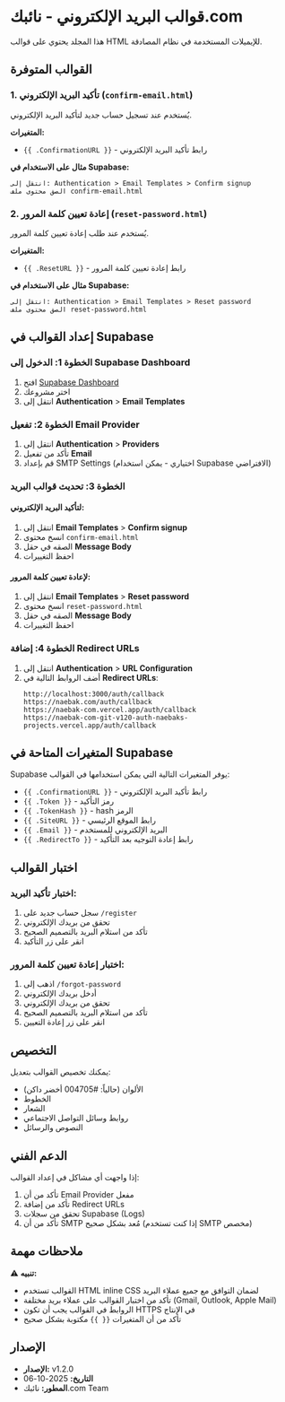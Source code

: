 # قوالب البريد الإلكتروني - نائبك.com

هذا المجلد يحتوي على قوالب HTML للإيميلات المستخدمة في نظام المصادقة.

## القوالب المتوفرة

### 1. تأكيد البريد الإلكتروني (`confirm-email.html`)
يُستخدم عند تسجيل حساب جديد لتأكيد البريد الإلكتروني.

**المتغيرات:**
- `{{ .ConfirmationURL }}` - رابط تأكيد البريد الإلكتروني

**مثال على الاستخدام في Supabase:**
```
انتقل إلى: Authentication > Email Templates > Confirm signup
الصق محتوى ملف confirm-email.html
```

### 2. إعادة تعيين كلمة المرور (`reset-password.html`)
يُستخدم عند طلب إعادة تعيين كلمة المرور.

**المتغيرات:**
- `{{ .ResetURL }}` - رابط إعادة تعيين كلمة المرور

**مثال على الاستخدام في Supabase:**
```
انتقل إلى: Authentication > Email Templates > Reset password
الصق محتوى ملف reset-password.html
```

## إعداد القوالب في Supabase

### الخطوة 1: الدخول إلى Supabase Dashboard
1. افتح [Supabase Dashboard](https://supabase.com/dashboard)
2. اختر مشروعك
3. انتقل إلى **Authentication** > **Email Templates**

### الخطوة 2: تفعيل Email Provider
1. انتقل إلى **Authentication** > **Providers**
2. تأكد من تفعيل **Email**
3. قم بإعداد SMTP Settings (اختياري - يمكن استخدام Supabase الافتراضي)

### الخطوة 3: تحديث قوالب البريد
#### لتأكيد البريد الإلكتروني:
1. انتقل إلى **Email Templates** > **Confirm signup**
2. انسخ محتوى `confirm-email.html`
3. الصقه في حقل **Message Body**
4. احفظ التغييرات

#### لإعادة تعيين كلمة المرور:
1. انتقل إلى **Email Templates** > **Reset password**
2. انسخ محتوى `reset-password.html`
3. الصقه في حقل **Message Body**
4. احفظ التغييرات

### الخطوة 4: إضافة Redirect URLs
1. انتقل إلى **Authentication** > **URL Configuration**
2. أضف الروابط التالية في **Redirect URLs**:
   ```
   http://localhost:3000/auth/callback
   https://naebak.com/auth/callback
   https://naebak-com.vercel.app/auth/callback
   https://naebak-com-git-v120-auth-naebaks-projects.vercel.app/auth/callback
   ```

## المتغيرات المتاحة في Supabase

Supabase يوفر المتغيرات التالية التي يمكن استخدامها في القوالب:

- `{{ .ConfirmationURL }}` - رابط تأكيد البريد الإلكتروني
- `{{ .Token }}` - رمز التأكيد
- `{{ .TokenHash }}` - hash الرمز
- `{{ .SiteURL }}` - رابط الموقع الرئيسي
- `{{ .Email }}` - البريد الإلكتروني للمستخدم
- `{{ .RedirectTo }}` - رابط إعادة التوجيه بعد التأكيد

## اختبار القوالب

### اختبار تأكيد البريد:
1. سجل حساب جديد على `/register`
2. تحقق من بريدك الإلكتروني
3. تأكد من استلام البريد بالتصميم الصحيح
4. انقر على زر التأكيد

### اختبار إعادة تعيين كلمة المرور:
1. اذهب إلى `/forgot-password`
2. أدخل بريدك الإلكتروني
3. تحقق من بريدك الإلكتروني
4. تأكد من استلام البريد بالتصميم الصحيح
5. انقر على زر إعادة التعيين

## التخصيص

يمكنك تخصيص القوالب بتعديل:
- الألوان (حالياً: #004705 أخضر داكن)
- الخطوط
- الشعار
- روابط وسائل التواصل الاجتماعي
- النصوص والرسائل

## الدعم الفني

إذا واجهت أي مشاكل في إعداد القوالب:
1. تأكد من أن Email Provider مفعل
2. تأكد من إضافة Redirect URLs
3. تحقق من سجلات Supabase (Logs)
4. تأكد من أن SMTP مُعد بشكل صحيح (إذا كنت تستخدم SMTP مخصص)

## ملاحظات مهمة

⚠️ **تنبيه:**
- القوالب تستخدم HTML inline CSS لضمان التوافق مع جميع عملاء البريد
- تأكد من اختبار القوالب على عملاء بريد مختلفة (Gmail, Outlook, Apple Mail)
- الروابط في القوالب يجب أن تكون HTTPS في الإنتاج
- تأكد من أن المتغيرات `{{ }}` مكتوبة بشكل صحيح

## الإصدار

- **الإصدار:** v1.2.0
- **التاريخ:** 2025-10-06
- **المطور:** نائبك.com Team

